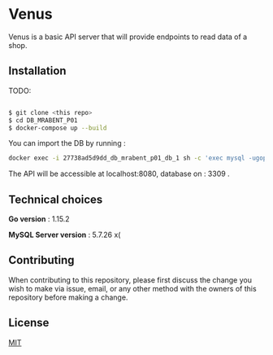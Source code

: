 # Venus 

Venus is a basic API server that will provide endpoints to read data of a shop.

## Installation


TODO: 



```bash

$ git clone <this repo>
$ cd DB_MRABENT_P01
$ docker-compose up --build

```
You can import the DB by running :
```bash 
docker exec -i 27738ad5d9dd_db_mrabent_p01_db_1 sh -c 'exec mysql -ugoproject -p"goproject" image_goproject' < ./docker/data/database.sql
```

The API will be accessible at localhost:8080,  database on : 3309 .



## Technical choices

**Go version** : 1.15.2

**MySQL Server version** : 5.7.26  x(


## Contributing
When contributing to this repository, please first discuss the change you wish to make via issue, email, or any other method with the owners of this repository before making a change.


## License
[MIT](https://choosealicense.com/licenses/mit/)
